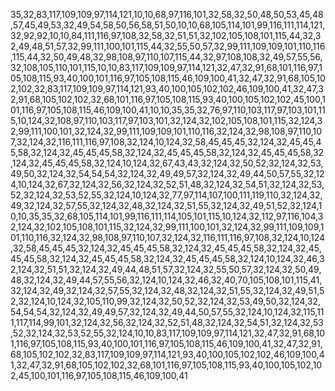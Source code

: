 35,32,83,117,109,109,97,114,121,10,10,68,97,116,101,32,58,32,50,48,50,53,45,48,57,45,49,53,32,49,54,58,50,56,58,51,50,10,10,68,105,114,101,99,116,111,114,121,32,92,92,10,10,84,111,116,97,108,32,58,32,51,51,32,102,105,108,101,115,44,32,32,49,48,51,57,32,99,111,100,101,115,44,32,55,50,57,32,99,111,109,109,101,110,116,115,44,32,50,49,48,32,98,108,97,110,107,115,44,32,97,108,108,32,49,57,55,56,32,108,105,110,101,115,10,10,83,117,109,109,97,114,121,32,47,32,91,68,101,116,97,105,108,115,93,40,100,101,116,97,105,108,115,46,109,100,41,32,47,32,91,68,105,102,102,32,83,117,109,109,97,114,121,93,40,100,105,102,102,46,109,100,41,32,47,32,91,68,105,102,102,32,68,101,116,97,105,108,115,93,40,100,105,102,102,45,100,101,116,97,105,108,115,46,109,100,41,10,10,35,35,32,76,97,110,103,117,97,103,101,115,10,124,32,108,97,110,103,117,97,103,101,32,124,32,102,105,108,101,115,32,124,32,99,111,100,101,32,124,32,99,111,109,109,101,110,116,32,124,32,98,108,97,110,107,32,124,32,116,111,116,97,108,32,124,10,124,32,58,45,45,45,32,124,32,45,45,45,58,32,124,32,45,45,45,58,32,124,32,45,45,45,58,32,124,32,45,45,45,58,32,124,32,45,45,45,58,32,124,10,124,32,67,43,43,32,124,32,50,52,32,124,32,53,49,50,32,124,32,54,54,54,32,124,32,49,49,57,32,124,32,49,44,50,57,55,32,124,10,124,32,67,32,124,32,56,32,124,32,52,51,48,32,124,32,54,51,32,124,32,53,52,32,124,32,53,52,55,32,124,10,124,32,77,97,114,107,100,111,119,110,32,124,32,49,32,124,32,57,55,32,124,32,48,32,124,32,51,55,32,124,32,49,51,52,32,124,10,10,35,35,32,68,105,114,101,99,116,111,114,105,101,115,10,124,32,112,97,116,104,32,124,32,102,105,108,101,115,32,124,32,99,111,100,101,32,124,32,99,111,109,109,101,110,116,32,124,32,98,108,97,110,107,32,124,32,116,111,116,97,108,32,124,10,124,32,58,45,45,45,32,124,32,45,45,45,58,32,124,32,45,45,45,58,32,124,32,45,45,45,58,32,124,32,45,45,45,58,32,124,32,45,45,45,58,32,124,10,124,32,46,32,124,32,51,51,32,124,32,49,44,48,51,57,32,124,32,55,50,57,32,124,32,50,49,48,32,124,32,49,44,57,55,56,32,124,10,124,32,46,32,40,70,105,108,101,115,41,32,124,32,49,32,124,32,57,55,32,124,32,48,32,124,32,51,55,32,124,32,49,51,52,32,124,10,124,32,105,110,99,32,124,32,50,52,32,124,32,53,49,50,32,124,32,54,54,54,32,124,32,49,49,57,32,124,32,49,44,50,57,55,32,124,10,124,32,115,111,117,114,99,101,32,124,32,56,32,124,32,52,51,48,32,124,32,54,51,32,124,32,53,52,32,124,32,53,52,55,32,124,10,10,83,117,109,109,97,114,121,32,47,32,91,68,101,116,97,105,108,115,93,40,100,101,116,97,105,108,115,46,109,100,41,32,47,32,91,68,105,102,102,32,83,117,109,109,97,114,121,93,40,100,105,102,102,46,109,100,41,32,47,32,91,68,105,102,102,32,68,101,116,97,105,108,115,93,40,100,105,102,102,45,100,101,116,97,105,108,115,46,109,100,41